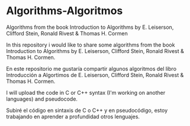 # Algorithms-Algoritmos
Algorithms from the book Introduction to Algorithms by E. Leiserson, Clifford Stein, Ronald Rivest &amp; Thomas H. Cormen

In this repository i would like to share some algorithms from the book Introduction to Algorithms by E. Leiserson, Clifford Stein, Ronald Rivest &amp; Thomas H. Cormen.

En este repositorio me gustaría compartir algunos algoritmos del libro Introducción a Algortimos de E. Leiserson, Clifford Stein, Ronald Rivest &amp; Thomas H. Cormen.

I will upload the code in C or C++ syntax (I'm working on another languages) and pseudocode.

Subiré el código en sintaxis de C o C++ y en pseudocódigo, estoy trabajando en aprender a profundidad otros lenguajes.
